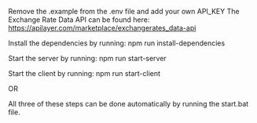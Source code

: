 Remove the .example from the .env file and add your own API_KEY
The Exchange Rate Data API can be found here: https://apilayer.com/marketplace/exchangerates_data-api

Install the dependencies by running:
npm run install-dependencies

Start the server by running:
npm run start-server

Start the client by running:
npm run start-client

OR

All three of these steps can be done automatically by running the start.bat file.